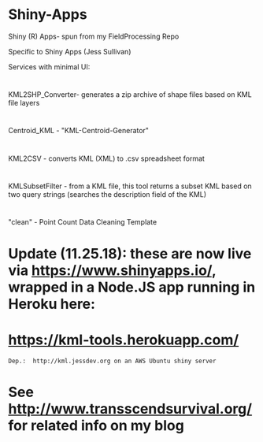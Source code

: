 # Shiny-Apps
Shiny (R) Apps- spun from my FieldProcessing Repo

Specific to Shiny Apps (Jess Sullivan) 

Services with minimal UI:
#
KML2SHP_Converter- generates a zip archive of shape files based on KML file layers
#
Centroid_KML - "KML-Centroid-Generator" 
#
KML2CSV - converts KML (XML) to .csv spreadsheet format
#
KMLSubsetFilter - from a KML file, this tool returns a subset KML based on two query strings (searches the description field of the KML)
#
#
"clean" - Point Count Data Cleaning Template
# 
# Update (11.25.18): these are now live via https://www.shinyapps.io/, wrapped in a Node.JS app running in Heroku here:
# https://kml-tools.herokuapp.com/
```Dep.:  http://kml.jessdev.org on an AWS Ubuntu shiny server```
#
# See http://www.transscendsurvival.org/ for related info on my blog
